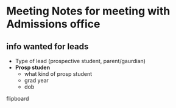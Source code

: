 # Meeting Notes for meeting with Admissions office

## info wanted for leads
- Type of lead (prospective student, parent/gaurdian)
- **Prosp studen**
    - what kind of prosp student
    - grad year
    - dob


flipboard